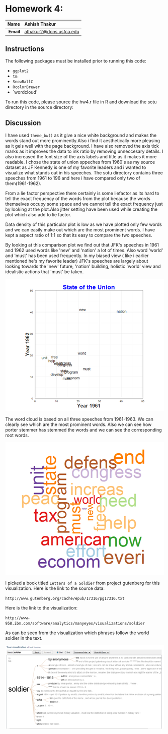 Homework 4: 
==============================

| **Name**  | Ashish Thakur  |
|----------:|:-------------|
| **Email** | athakur2@dons.usfca.edu |

## Instructions ##

The following packages must be installed prior to running this code:

- `ggplot2`
- `tm`
- `SnowBallC`
- `RcolorBrewer`
- `wordcloud'


To run this code, please source the hw4.r file in R and download the sotu directory in the source directory:


## Discussion ##

I have used `theme_bw()` as it give a nice white background and makes the words stand out more prominently.Also i find it aesthetically more pleasing as it gels well with the page background. I have also removed the axis tick marks as it improves the data to ink ratio by removing unneccesary details. I also increased the font size of the axis labels and title as it makes it more readable. I chose the state of union sppeches from 1960's as my source dataset as JF Kennedy is one of my favorite leaders and i wanted to visualize what stands out in his speeches. The sotu directory contains three speeches from 1961 to 196 and here i have compared only two of them(1961-1962).

From a lie factor perspective there certainly is some liefactor as its hard to tell the exact frequency of the words from the plot because the words themselves occupy some space and we cannot tell the exact frequency just by looking at the plot.Also jitter setting have been used while creating the plot which also add to lie factor.

Data density of this particular plot is low as we have plotted only few words and we can easily make out which are the most prominent words. I have kept a aspect ratio of 1:1 so that its easy to compare the two speeches.

By looking at this comparison plot we find out that JFK's speeches in 1961 and 1962 used words like 'new' and 'nation' a lot of times. Also word 'world' and 'must' has been used frequently. In my biased view ( like i earlier mentioned he's my favorite leader) JFK's speeches are largely about looking towards the 'new' future, 'nation' building, holistic 'world' view and idealistic actions that 'must' be taken.

![IMAGE](sotuplot.png)

The word cloud is based on all three speeches from 1961-1963. We can clearly see which are the most prominent words. Also we can see how porter stemmer has stemmed the words and we can see the corresponding root words.

![IMAGE](sotuwordcloud.png)

I picked a book titled `Letters of a Soldier` from project gutenberg for this visualization.
Here is the link to the source data:

`http://www.gutenberg.org/cache/epub/17316/pg17316.txt`

Here is the link to the visualization:

`http://www-958.ibm.com/software/analytics/manyeyes/visualizations/soldier`

As can be seen from the visualization which phrases follow the world soldier in the text.

![IMAGE](wordtree.png)


